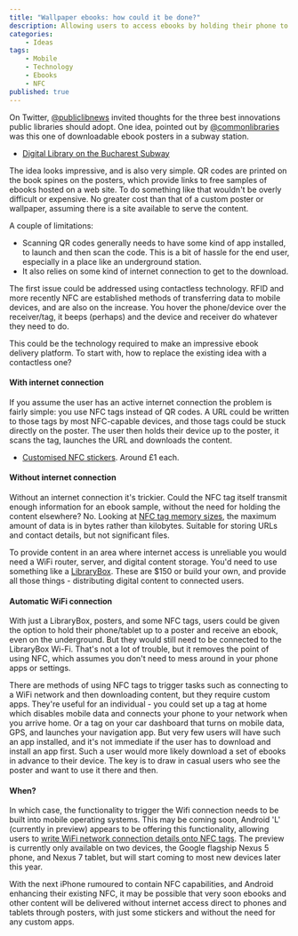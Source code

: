```yaml
---
title: "Wallpaper ebooks: how could it be done?"
description: Allowing users to access ebooks by holding their phone to wallpaper or posters
categories:
    - Ideas
tags:
    - Mobile
    - Technology
    - Ebooks
    - NFC
published: true
---
```


On Twitter, [@publiclibnews](https://twitter.com/publiclibnews/status/476433830124199937) invited thoughts for the three best innovations public libraries should adopt. One idea, pointed out by [@commonlibraries](https://twitter.com/commonlibraries) was this one of downloadable ebook posters in a subway station.

- [Digital Library on the Bucharest Subway](http://www.paulkater.com/2012/10/stunning-idea-digital-library-on-the-bucharest-subway-station/)

The idea looks impressive, and is also very simple. QR codes are printed on the book spines on the posters, which provide links to free samples of ebooks hosted on a web site. To do something like that wouldn't be overly difficult or expensive. No greater cost than that of a custom poster or wallpaper, assuming there is a site available to serve the content.

A couple of limitations:

- Scanning QR codes generally needs to have some kind of app installed, to launch and then scan the code. This is a bit of hassle for the end user, especially in a place like an underground station.
- It also relies on some kind of internet connection to get to the download.

The first issue could be addressed using contactless technology. RFID and more recently NFC are established methods of transferring data to mobile devices, and are also on the increase. You hover the phone/device over the receiver/tag, it beeps (perhaps) and the device and receiver do whatever they need to do.

This could be the technology required to make an impressive ebook delivery platform. To start with, how to replace the existing idea with a contactless one?

#### With internet connection

If you assume the user has an active internet connection the problem is fairly simple: you use NFC tags instead of QR codes. A URL could be written to those tags by most NFC-capable devices, and those tags could be stuck directly on the poster. The user then holds their device up to the poster, it scans the tag, launches the URL and downloads the content.

- [Customised NFC stickers](http://rapidnfc.com/item/131/custom_print_nfc_stickers_44_x_55mm_rectangle_ntag203_express).  Around £1 each.

#### Without internet connection

Without an internet connection it's trickier. Could the NFC tag itself transmit enough information for an ebook sample, without the need for holding the content elsewhere? No. Looking at [NFC tag memory sizes](http://rapidnfc.com/which_nfc_chip), the maximum amount of data is in bytes rather than kilobytes. Suitable for storing URLs and contact details, but not significant files.

To provide content in an area where internet access is unreliable you would need a WiFi router, server, and digital content storage. You'd need to use something like a [LibraryBox](http://jasongriffey.net/librarybox/). These are $150 or build your own, and provide all those things - distributing digital content to connected users.

#### Automatic WiFi connection

With just a LibraryBox, posters, and some NFC tags, users could be given the option to hold their phone/tablet up to a poster and receive an ebook, even on the underground. But they would still need to be connected to the LibraryBox Wi-Fi. That's not a lot of trouble, but it removes the point of using NFC, which assumes you don't need to mess around in your phone apps or settings.

There are methods of using NFC tags to trigger tasks such as connecting to a WiFi network and then downloading content, but they require custom apps. They're useful for an individual - you could set up a tag at home which disables mobile data and connects your phone to your network when you arrive home. Or a tag on your car dashboard that turns on mobile data, GPS, and launches your navigation app. But very few users will have such an app installed, and it's not immediate if the user has to download and install an app first.  Such a user would more likely download a set of ebooks in advance to their device. The key is to draw in casual users who see the poster and want to use it there and then.

#### When?

In which case, the functionality to trigger the Wifi connection needs to be built into mobile operating systems.  This may be coming soon, Android 'L' (currently in preview) appears to be offering this functionality, allowing users to [write WiFi network connection details onto NFC tags](http://www.androidpolice.com/2014/06/27/android-l-feature-spotlight-write-wi-fi-passwords-to-nfc-tags-directly-from-android/). The preview is currently only available on two devices, the Google flagship Nexus 5 phone, and Nexus 7 tablet, but will start coming to most new devices later this year.

With the next iPhone rumoured to contain NFC capabilities, and Android enhancing their existing NFC, it may be possible that very soon ebooks and other content will be delivered without internet access direct to phones and tablets through posters, with just some stickers and without the need for any custom apps.
